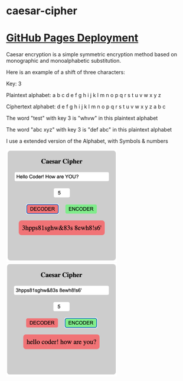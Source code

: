 # caesar-cipher

# [GitHub Pages Deployment](https://mariariosnavarro.github.io/caesar-cipher/)

Caesar encryption is a simple symmetric encryption method based on monographic and monoalphabetic substitution.

Here is an example of a shift of three characters:

Key: 3

Plaintext alphabet: a b c d e f g h i j k l m n o p q r s t u v w x y z

Ciphertext alphabet: d e f g h i j k l m n o p q r s t u v w x y z a b c

The word "test" with key 3 is "whvw" in this plaintext alphabet

The word "abc xyz" with key 3 is "def abc" in this plaintext alphabet

I use a extended version of the Alphabet, with Symbols & numbers

  <div>
    <img src="./assets/img/readme1.png" alt="readme pic" width="300px">
    <img src="./assets/img/readme2.png" alt="readme pic" width="300px">
  </div>
